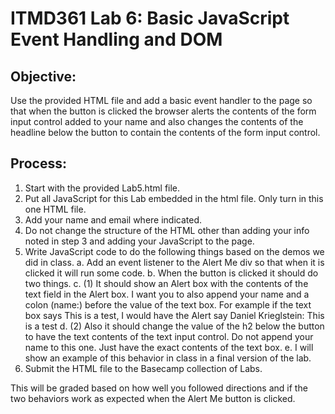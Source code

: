 # ITMD361 Lab 6: Basic JavaScript Event Handling and DOM

## Objective:
Use the provided HTML file and add a basic event handler to the page so that when
the button is clicked the browser alerts the contents of the form input control added
to your name and also changes the contents of the headline below the button to
contain the contents of the form input control.

## Process:
1. Start with the provided Lab5.html file.  
2. Put all JavaScript for this Lab embedded in the html file. Only turn in this one
HTML file.
3. Add your name and email where indicated.
4. Do not change the structure of the HTML other than adding your info noted
in step 3 and adding your JavaScript to the page.
5. Write JavaScript code to do the following things based on the demos we did
in class.
a. Add an event listener to the Alert Me div so that when it is clicked it
will run some code.
b. When the button is clicked it should do two things.
c. (1) It should show an Alert box with the contents of the text field in
the Alert box. I want you to also append your name and a colon
(name:) before the value of the text box. For example if the text box
says This is a test, I would have the Alert say Daniel Krieglstein:
This is a test
d. (2) Also it should change the value of the h2 below the button to have
the text contents of the text input control. Do not append your name
to this one. Just have the exact contents of the text box.
e. I will show an example of this behavior in class in a final version of the
lab.
6. Submit the HTML file to the Basecamp collection of Labs.

This will be graded based on how well you followed directions and if the two
behaviors work as expected when the Alert Me button is clicked.

